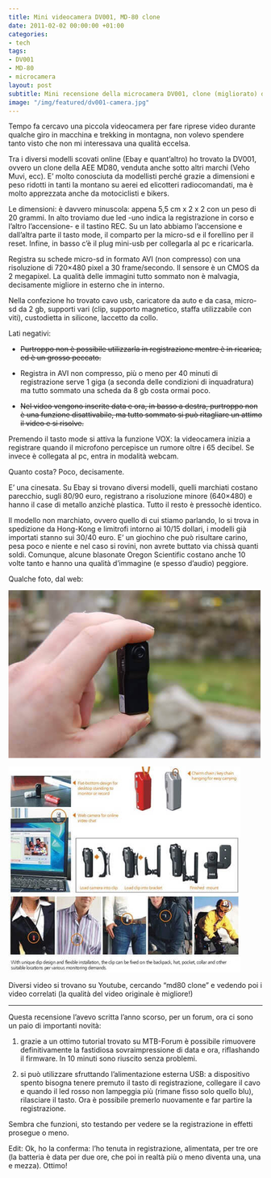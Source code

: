 ```yaml
---
title: Mini videocamera DV001, MD-80 clone
date: 2011-02-02 00:00:00 +01:00
categories:
- tech
tags:
- DV001
- MD-80
- microcamera
layout: post
subtitle: Mini recensione della microcamera DV001, clone (migliorato) della MD-80
image: "/img/featured/dv001-camera.jpg"
---
```


Tempo fa cercavo una piccola videocamera per fare riprese video durante qualche giro in macchina e trekking in montagna, non volevo spendere tanto visto che non mi interessava una qualità eccelsa.

Tra i diversi modelli scovati online (Ebay e quant’altro) ho trovato la DV001, ovvero un clone della AEE MD80, venduta anche sotto altri marchi (Veho Muvi, ecc).
E’ molto conosciuta da modellisti perché grazie a dimensioni e peso ridotti in tanti la montano su aerei ed elicotteri radiocomandati, ma è molto apprezzata anche da motociclisti e bikers.

Le dimensioni: è davvero minuscola: appena 5,5 cm x 2 x 2 con un peso di 20 grammi.
In alto troviamo due led -uno indica la registrazione in corso e l’altro l’accensione- e il tastino REC.
Su un lato abbiamo l’accensione e dall’altra parte il tasto mode, il comparto per la micro-sd e il forellino per il reset.
Infine, in basso c’è il plug mini-usb per collegarla al pc e ricaricarla.

Registra su schede micro-sd in formato AVI (non compresso) con una risoluzione di 720×480 pixel a 30 frame/secondo. Il sensore è un CMOS da 2 megapixel.
La qualità delle immagini tutto sommato non è malvagia, decisamente migliore in esterno che in interno.

Nella confezione ho trovato cavo usb, caricatore da auto e da casa, micro-sd da 2 gb, supporti vari (clip, supporto magnetico, staffa utilizzabile con viti), custodietta in silicone, laccetto da collo.

Lati negativi:

- ~~Purtroppo non è possibile utilizzarla in registrazione mentre è in ricarica, ed è un grosso peccato.~~  

- Registra in AVI non compresso, più o meno per 40 minuti di registrazione serve 1 giga (a seconda delle condizioni di inquadratura) ma tutto sommato una scheda da 8 gb costa ormai poco.

- ~~Nel video vengono inserite data e ora, in basso a destra, purtroppo non è una funzione disattivabile, ma tutto sommato si può ritagliare un attimo il video e si risolve.~~

Premendo il tasto mode si attiva la funzione VOX: la videocamera inizia a registrare quando il microfono percepisce un rumore oltre i 65 decibel. Se invece è collegata al pc, entra in modalità webcam.

Quanto costa? Poco, decisamente.

E’ una cinesata. Su Ebay si trovano diversi modelli, quelli marchiati costano parecchio, sugli 80/90 euro, registrano a risoluzione minore (640×480) e hanno il case di metallo anzichè plastica. Tutto il resto è pressochè identico.

Il modello non marchiato, ovvero quello di cui stiamo parlando, lo si trova in spedizione da Hong-Kong e limitrofi intorno ai 10/15 dollari, i modelli già importati stanno sui 30/40 euro.
E’ un giochino che può risultare carino, pesa poco e niente e nel caso si rovini, non avrete buttato via chissà quanti soldi.
Comunque, alcune blasonate Oregon Scientific costano anche 10 volte tanto e hanno una qualità d’immagine (e spesso d’audio) peggiore.

Qualche foto, dal web:

![](/img/dv0001-camera-1.jpg)

![](/img/dv0001-camera-2.jpg)

Diversi video si trovano su Youtube, cercando “md80 clone” e vedendo poi i video correlati (la qualità del video originale è migliore!)

-----------

Questa recensione l’avevo scritta l’anno scorso, per un forum, ora ci sono un paio di importanti novità:

1) grazie a un ottimo tutorial trovato su MTB-Forum è possibile rimuovere definitivamente la fastidiosa sovraimpressione di data e ora, riflashando il firmware. In 10 minuti sono riuscito senza problemi.

2) si può utilizzare sfruttando l’alimentazione esterna USB: a dispositivo spento bisogna tenere premuto il tasto di registrazione, collegare il cavo e quando il led rosso non lampeggia più (rimane fisso solo quello blu), rilasciare il tasto. Ora è possibile premerlo nuovamente e far partire la registrazione.

Sembra che funzioni, sto testando per vedere se la registrazione in effetti prosegue o meno.

Edit:
Ok, ho la conferma: l’ho tenuta in registrazione, alimentata, per tre ore (la batteria è data per due ore, che poi in realtà più o meno diventa una, una e mezza). Ottimo!
